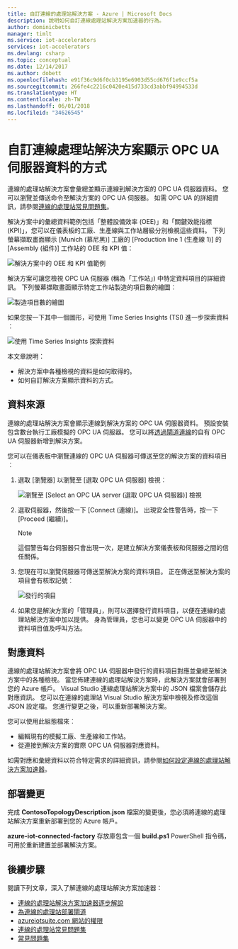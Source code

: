 ```yaml
---
title: 自訂連線的處理站解決方案 - Azure | Microsoft Docs
description: 說明如何自訂連線處理站解決方案加速器的行為。
author: dominicbetts
manager: timlt
ms.service: iot-accelerators
services: iot-accelerators
ms.devlang: csharp
ms.topic: conceptual
ms.date: 12/14/2017
ms.author: dobett
ms.openlocfilehash: e91f36c9d6f0cb3195e6903d55cd676f1e9ccf5a
ms.sourcegitcommit: 266fe4c2216c0420e415d733cd3abbf94994533d
ms.translationtype: HT
ms.contentlocale: zh-TW
ms.lasthandoff: 06/01/2018
ms.locfileid: "34626545"
---
```

# <a name="customize-how-the-connected-factory-solution-displays-data-from-your-opc-ua-servers"></a>自訂連線處理站解決方案顯示 OPC UA 伺服器資料的方式

連線的處理站解決方案會彙總並顯示連線到解決方案的 OPC UA 伺服器資料。 您可以瀏覽並傳送命令至解決方案的 OPC UA 伺服器。 如需 OPC UA 的詳細資訊，請參閱[連線的處理站常見問題集](iot-accelerators-faq-cf.md)。

解決方案中的彙總資料範例包括「整體設備效率 (OEE)」和「關鍵效能指標 (KPI)」，您可以在儀表板的工廠、生產線與工作站層級分別檢視這些資料。 下列螢幕擷取畫面顯示 [Munich (慕尼黑)] 工廠的 [Production line 1 (生產線 1)] 的 [Assembly (組件)] 工作站的 OEE 和 KPI 值：

![解決方案中的 OEE 和 KPI 值範例][img-oee-kpi]

解決方案可讓您檢視 OPC UA 伺服器 (稱為「工作站」) 中特定資料項目的詳細資訊。 下列螢幕擷取畫面顯示特定工作站製造的項目數的繪圖︰

![製造項目數的繪圖][img-manufactured-items]

如果您按一下其中一個圖形，可使用 Time Series Insights (TSI) 進一步探索資料︰

![使用 Time Series Insights 探索資料][img-tsi]

本文章說明：

- 解決方案中各種檢視的資料是如何取得的。
- 如何自訂解決方案顯示資料的方式。

## <a name="data-sources"></a>資料來源

連線的處理站解決方案會顯示連線到解決方案的 OPC UA 伺服器資料。 預設安裝包含數台執行工廠模擬的 OPC UA 伺服器。 您可以將[透過閘道連線][lnk-connect-cf]的自有 OPC UA 伺服器新增到解決方案。

您可以在儀表板中瀏覽連線的 OPC UA 伺服器可傳送至您的解決方案的資料項目︰

1. 選取 [瀏覽器] 以瀏覽至 [選取 OPC UA 伺服器] 檢視︰

    ![瀏覽至 [Select an OPC UA server (選取 OPC UA 伺服器)] 檢視][img-select-server]

1. 選取伺服器，然後按一下 [Connect (連線)]。 出現安全性警告時，按一下 [Proceed (繼續)]。

    > [!NOTE]
    > 這個警告每台伺服器只會出現一次，是建立解決方案儀表板和伺服器之間的信任關係。

1. 您現在可以瀏覽伺服器可傳送至解決方案的資料項目。 正在傳送至解決方案的項目會有核取記號︰

    ![發行的項目][img-published]

1. 如果您是解決方案的「管理員」，則可以選擇發行資料項目，以便在連線的處理站解決方案中加以提供。 身為管理員，您也可以變更 OPC UA 伺服器中的資料項目值及呼叫方法。

## <a name="map-the-data"></a>對應資料

連線的處理站解決方案會將 OPC UA 伺服器中發行的資料項目對應並彙總至解決方案中的各種檢視。 當您佈建連線的處理站解決方案時，此解決方案就會部署到您的 Azure 帳戶。 Visual Studio 連線處理站解決方案中的 JSON 檔案會儲存此對應資訊。 您可以在連線的處理站 Visual Studio 解決方案中檢視及修改這個 JSON 設定檔。 您進行變更之後，可以重新部署解決方案。

您可以使用此組態檔來︰

- 編輯現有的模擬工廠、生產線和工作站。
- 從連接到解決方案的實際 OPC UA 伺服器對應資料。

如需對應和彙總資料以符合特定需求的詳細資訊，請參閱[如何設定連線的處理站解決方案加速器](iot-accelerators-connected-factory-configure.md)。

## <a name="deploy-the-changes"></a>部署變更

完成 **ContosoTopologyDescription.json** 檔案的變更後，您必須將連線的處理站解決方案重新部署到您的 Azure 帳戶。

**azure-iot-connected-factory** 存放庫包含一個 **build.ps1** PowerShell 指令碼，可用於重新建置並部署解決方案。

## <a name="next-steps"></a>後續步驟

閱讀下列文章，深入了解連線的處理站解決方案加速器：

* [連線的處理站解決方案加速器逐步解說][lnk-rm-walkthrough]
* [為連線的處理站部署閘道][lnk-connect-cf]
* [azureiotsuite.com 網站的權限][lnk-permissions]
* [連線的處理站常見問題集](iot-accelerators-faq-cf.md)
* [常見問題集][lnk-faq]


[img-oee-kpi]: ./media/iot-accelerators-connected-factory-customize/oeenadkpi.png
[img-manufactured-items]: ./media/iot-accelerators-connected-factory-customize/manufactured.png
[img-tsi]: ./media/iot-accelerators-connected-factory-customize/tsi.png
[img-select-server]: ./media/iot-accelerators-connected-factory-customize/selectserver.png
[img-published]: ./media/iot-accelerators-connected-factory-customize/published.png


[lnk-rm-walkthrough]:iot-accelerators-connected-factory-sample-walkthrough.md
[lnk-connect-cf]:iot-accelerators-connected-factory-gateway-deployment.md
[lnk-permissions]: iot-accelerators-permissions.md
[lnk-faq]: iot-accelerators-faq.md